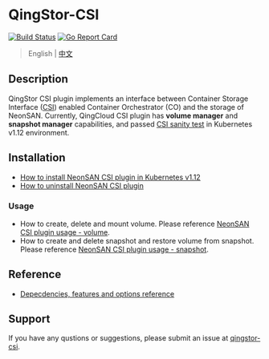 # QingStor-CSI

[![Build Status](https://travis-ci.org/yunify/qingstor-csi.svg?branch=master)](https://travis-ci.org/yunify/qingstor-csi)
[![Go Report Card](https://goreportcard.com/badge/github.com/yunify/qingstor-csi)](https://goreportcard.com/report/github.com/yunify/qingstor-csi)

> English | [中文](README_zh.md)
## Description
QingStor CSI plugin implements an interface between Container Storage Interface ([CSI](https://github.com/container-storage-interface/)) enabled Container Orchestrator (CO) and the storage of NeonSAN. Currently, QingCloud CSI plugin has **volume manager** and **snapshot manager** capabilities, and passed [CSI sanity test](https://github.com/kubernetes-csi/csi-test) in Kubernetes v1.12 environment.

## Installation

- [How to install NeonSAN CSI plugin in Kubernetes v1.12](docs/install_in_k8s_v1.12.md)
- [How to uninstall NeonSAN CSI plugin](docs/uninstall_neonsan.md)


### Usage

- How to create, delete and mount volume. Please reference [NeonSAN CSI plugin usage - volume](docs/usage_neonsan_volume.md).
- How to create and delete snapshot and restore volume from snapshot. Please reference [NeonSAN CSI plugin usage - snapshot](docs/usage_neonsan_snapshot.md).

## Reference

- [Depecdencies, features and options reference](docs/reference.md)

## Support
If you have any qustions or suggestions, please submit an issue at [qingstor-csi](https://github.com/yunify/qingstor-csi/issues).